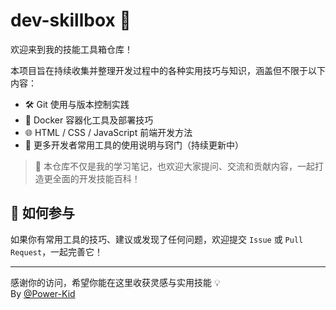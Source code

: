 # dev-skillbox 🧰

欢迎来到我的技能工具箱仓库！

本项目旨在持续收集并整理开发过程中的各种实用技巧与知识，涵盖但不限于以下内容：

- 🛠️ Git 使用与版本控制实践
- 🐳 Docker 容器化工具及部署技巧
- 🌐 HTML / CSS / JavaScript 前端开发方法
- 🔧 更多开发者常用工具的使用说明与窍门（持续更新中）

> 📌 本仓库不仅是我的学习笔记，也欢迎大家提问、交流和贡献内容，一起打造更全面的开发技能百科！


## 🤝 如何参与

如果你有常用工具的技巧、建议或发现了任何问题，欢迎提交 `Issue` 或 `Pull Request`，一起完善它！

---

感谢你的访问，希望你能在这里收获灵感与实用技能 💡  
By [@Power-Kid](https://github.com/Power-Kid)
